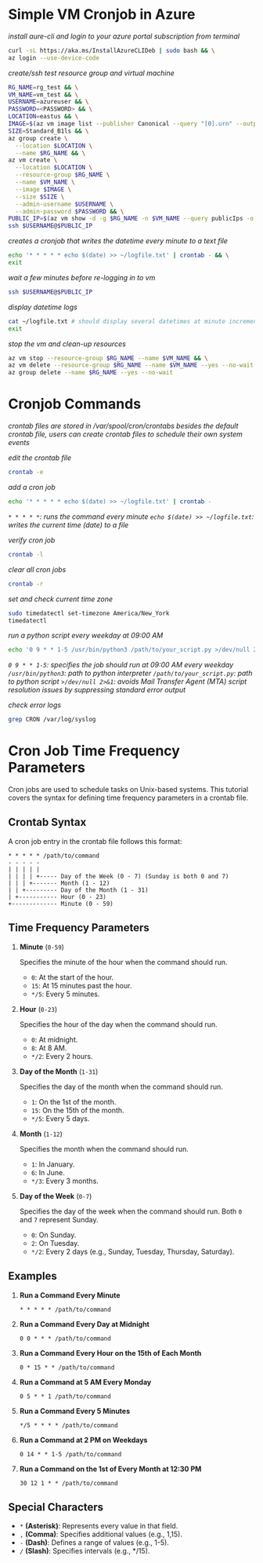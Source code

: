 # Simple VM Cronjob in Azure

*install aure-cli and login to your azure portal subscription from terminal*
```bash
curl -sL https://aka.ms/InstallAzureCLIDeb | sudo bash && \
az login --use-device-code
```

*create/ssh test resource group and virtual machine*
```bash
RG_NAME=rg_test && \
VM_NAME=vm_test && \
USERNAME=azureuser && \
PASSWORD=<PASSWORD> && \
LOCATION=eastus && \
IMAGE=$(az vm image list --publisher Canonical --query "[0].urn" --output tsv) && \
SIZE=Standard_B1ls && \
az group create \
  --location $LOCATION \
  --name $RG_NAME && \
az vm create \
  --location $LOCATION \
  --resource-group $RG_NAME \
  --name $VM_NAME \
  --image $IMAGE \
  --size $SIZE \
  --admin-username $USERNAME \
  --admin-password $PASSWORD && \
PUBLIC_IP=$(az vm show -d -g $RG_NAME -n $VM_NAME --query publicIps -o tsv) && \
ssh $USERNAME@$PUBLIC_IP
```

*creates a cronjob that writes the datetime every minute to a text file*
```bash
echo '* * * * * echo $(date) >> ~/logfile.txt' | crontab - && \
exit
```

*wait a few minutes before re-logging in to vm*
```bash
ssh $USERNAME@$PUBLIC_IP
```

*display datetime logs*
```bash
cat ~/logfile.txt # should display several datetimes at minute increments && \
exit
```

*stop the vm and clean-up resources*
```bash
az vm stop --resource-group $RG_NAME --name $VM_NAME && \
az vm delete --resource-group $RG_NAME --name $VM_NAME --yes --no-wait && \
az group delete --name $RG_NAME --yes --no-wait
```

# Cronjob Commands

*crontab files are stored in /var/spool/cron/crontabs*
*besides the default crontab file, users can create crontab files to schedule their own system events*

*edit the crontab file*
```bash
crontab -e
```

*add a cron job*
```bash
echo '* * * * * echo $(date) >> ~/logfile.txt' | crontab -
```
*`* * * * *`: runs the command every minute*
*`echo $(date) >> ~/logfile.txt`: writes the current time (date) to a file*

*verify cron job*
```bash
crontab -l
```

*clear all cron jobs*
```bash
crontab -r
```

*set and check current time zone*
```bash
sudo timedatectl set-timezone America/New_York
timedatectl
```

*run a python script every weekday at 09:00 AM*
```bash
echo '0 9 * * 1-5 /usr/bin/python3 /path/to/your_script.py >/dev/null 2>&1' | crontab -
```
*`0 9 * * 1-5`: specifies the job should run at 09:00 AM every weekday*
*`/usr/bin/python3`: path to python interpreter*
*`/path/to/your_script.py`: path to python script*
*`>/dev/null 2>&1`: avoids Mail Transfer Agent (MTA) script resolution issues by suppressing standard error output*

*check error logs*
```bash
grep CRON /var/log/syslog
```

# Cron Job Time Frequency Parameters

Cron jobs are used to schedule tasks on Unix-based systems. This tutorial covers the syntax for defining time frequency parameters in a crontab file.

## Crontab Syntax

A cron job entry in the crontab file follows this format:

```
* * * * * /path/to/command
- - - - -
| | | | |
| | | | +----- Day of the Week (0 - 7) (Sunday is both 0 and 7)
| | | +------- Month (1 - 12)
| | +--------- Day of the Month (1 - 31)
| +----------- Hour (0 - 23)
+------------- Minute (0 - 59)
```


## Time Frequency Parameters

1. **Minute** (`0-59`)

   Specifies the minute of the hour when the command should run.
   - `0`: At the start of the hour.
   - `15`: At 15 minutes past the hour.
   - `*/5`: Every 5 minutes.

2. **Hour** (`0-23`)

   Specifies the hour of the day when the command should run.
   - `0`: At midnight.
   - `8`: At 8 AM.
   - `*/2`: Every 2 hours.

3. **Day of the Month** (`1-31`)

   Specifies the day of the month when the command should run.
   - `1`: On the 1st of the month.
   - `15`: On the 15th of the month.
   - `*/5`: Every 5 days.

4. **Month** (`1-12`)

   Specifies the month when the command should run.
   - `1`: In January.
   - `6`: In June.
   - `*/3`: Every 3 months.

5. **Day of the Week** (`0-7`)

   Specifies the day of the week when the command should run. Both `0` and `7` represent Sunday.
   - `0`: On Sunday.
   - `2`: On Tuesday.
   - `*/2`: Every 2 days (e.g., Sunday, Tuesday, Thursday, Saturday).

## Examples

1. **Run a Command Every Minute**
   ```cron
   * * * * * /path/to/command
   ```

2. **Run a Command Every Day at Midnight**
   ```cron
   0 0 * * * /path/to/command
   ```

3. **Run a Command Every Hour on the 15th of Each Month**
   ```cron
   0 * 15 * * /path/to/command
   ```

4. **Run a Command at 5 AM Every Monday**
   ```cron
   0 5 * * 1 /path/to/command
   ```

5. **Run a Command Every 5 Minutes**
   ```cron
   */5 * * * * /path/to/command
   ```

6. **Run a Command at 2 PM on Weekdays**
   ```cron
   0 14 * * 1-5 /path/to/command
   ```

7. **Run a Command on the 1st of Every Month at 12:30 PM**
   ```cron
   30 12 1 * * /path/to/command
   ```

## Special Characters
- `*` **(Asterisk)**: Represents every value in that field.
- `,` **(Comma)**: Specifies additional values (e.g., 1,15).
- `-` **(Dash)**: Defines a range of values (e.g., 1-5).
- `/` **(Slash)**: Specifies intervals (e.g., */15).

